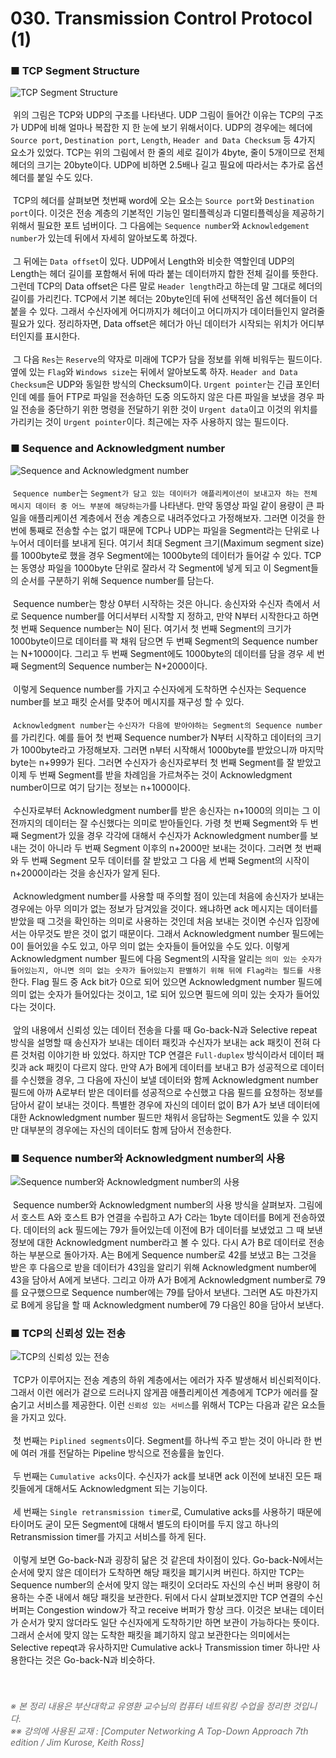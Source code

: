 # 030. Transmission Control Protocol (1)
### ■ TCP Segment Structure
![TCP Segment Structure]( https://raw.githubusercontent.com/taechacode/ComputerScienceRepository/master/Computer%20Network/images/CN_030_01.PNG)
<br><br>
&nbsp;위의 그림은 TCP와 UDP의 구조를 나타낸다. UDP 그림이 들어간 이유는 TCP의 구조가 UDP에 비해 얼마나 복잡한 지 한 눈에 보기 위해서이다. UDP의 경우에는 헤더에 `Source port`, `Destination port`, `Length`, `Header and Data Checksum` 등 4가지 요소가 있었다. TCP는 위의 그림에서 한 줄의 세로 길이가 4byte, 줄이 5개이므로 전체 헤더의 크기는 20byte이다. UDP에 비하면 2.5배나 길고 필요에 따라서는 추가로 옵션 헤더를 붙일 수도 있다.
<br><br>
&nbsp;TCP의 헤더를 살펴보면 첫번째 word에 오는 요소는 `Source port`와 `Destination port`이다. 이것은 전송 계층의 기본적인 기능인 멀티플렉싱과 디멀티플렉싱을 제공하기 위해서 필요한 포트 넘버이다. 그 다음에는 `Sequence number`와 `Acknowledgement number`가 있는데 뒤에서 자세히 알아보도록 하겠다.
<br><br>
&nbsp;그 뒤에는 `Data offset`이 있다. UDP에서 Length와 비슷한 역할인데 UDP의 Length는 헤더 길이를 포함해서 뒤에 따라 붙는 데이터까지 합한 전체 길이를 뜻한다. 그런데 TCP의 Data offset은 다른 말로 `Header length`라고 하는데 말 그대로 헤더의 길이를 가리킨다. TCP에서 기본 헤더는 20byte인데 뒤에 선택적인 옵션 헤더들이 더 붙을 수 있다. 그래서 수신자에게 어디까지가 헤더이고 어디까지가 데이터들인지 알려줄 필요가 있다. 정리하자면, Data offset은 헤더가 아닌 데이터가 시작되는 위치가 어디부터인지를 표시한다.
<br><br>
&nbsp;그 다음 `Res`는 `Reserve`의 약자로 미래에 TCP가 담을 정보를 위해 비워두는 필드이다. 옆에 있는 `Flag`와 `Windows size`는 뒤에서 알아보도록 하자. `Header and Data Checksum`은 UDP와 동일한 방식의 Checksum이다. `Urgent pointer`는 긴급 포인터인데 예를 들어 FTP로 파일을 전송하던 도중 의도하지 않은 다른 파일을 보냈을 경우 파일 전송을 중단하기 위한 명령을 전달하기 위한 것이 `Urgent data`이고 이것의 위치를 가리키는 것이 `Urgent pointer`이다. 최근에는 자주 사용하지 않는 필드이다. 
<br>
### ■ Sequence and Acknowledgment number
![Sequence and Acknowledgment number]( https://raw.githubusercontent.com/taechacode/ComputerScienceRepository/master/Computer%20Network/images/CN_030_02.PNG)
<br><br>
&nbsp;`Sequence number`는 `Segment가 담고 있는 데이터가 애플리케이션이 보내고자 하는 전체 메시지 데이터 중 어느 부분에 해당하는가`를 나타낸다. 만약 동영상 파일 같이 용량이 큰 파일을 애플리케이션 계층에서 전송 계층으로 내려주었다고 가정해보자. 그러면 이것을 한번에 통째로 전송할 수는 없기 때문에 TCP나 UDP는 파일을 Segment라는 단위로 나누어서 데이터를 보내게 된다. 여기서 최대 Segment 크기(Maximum segment size)를 1000byte로 했을 경우 Segment에는 1000byte의 데이터가 들어갈 수 있다. TCP는 동영상 파일을 1000byte 단위로 잘라서 각 Segment에 넣게 되고 이 Segment들의 순서를 구분하기 위해 Sequence number를 담는다. 
<br><br>
&nbsp;Sequence number는 항상 0부터 시작하는 것은 아니다. 송신자와 수신자 측에서 서로 Sequence number를 어디서부터 시작할 지 정하고, 만약 N부터 시작한다고 하면 첫 번째 Sequence number는 N이 된다. 여기서 첫 번째 Segment의 크기가 1000byte이므로 데이터를 꽉 채워 담으면 두 번째 Segment의 Sequence number는 N+1000이다. 그리고 두 번째 Segment에도 1000byte의 데이터를 담을 경우 세 번째 Segment의 Sequence number는 N+2000이다.
<br><br>
&nbsp;이렇게 Sequence number를 가지고 수신자에게 도착하면 수신자는 Sequence number를 보고 패킷 순서를 맞추어 메시지를 재구성 할 수 있다. 
<br><br>
&nbsp;`Acknowledgment number`는 `수신자가 다음에 받아야하는 Segment의 Sequence number`를 가리킨다. 예를 들어 첫 번째 Sequence number가 N부터 시작하고 데이터의 크기가 1000byte라고 가정해보자. 그러면 n부터 시작해서 1000byte를 받았으니까 마지막 byte는 n+999가 된다. 그러면 수신자가 송신자로부터 첫 번째 Segment를 잘 받았고 이제 두 번째 Segment를 받을 차례임을 가르쳐주는 것이 Acknowledgment number이므로 여기 담기는 정보는 n+1000이다.
<br><br>
&nbsp;수신자로부터 Acknowledgment number를 받은 송신자는 n+1000의 의미는 그 이전까지의 데이터는 잘 수신했다는 의미로 받아들인다. 가령 첫 번째 Segment와 두 번째 Segment가 있을 경우 각각에 대해서 수신자가 Acknowledgment number를 보내는 것이 아니라 두 번째 Segment 이후의 n+2000만 보내는 것이다. 그러면 첫 번째와 두 번째 Segment 모두 데이터를 잘 받았고 그 다음 세 번째 Segment의 시작이 n+2000이라는 것을 송신자가 알게 된다.
<br><br>
&nbsp;Acknowledgment number를 사용할 때 주의할 점이 있는데 처음에 송신자가 보내는 경우에는 아무 의미가 없는 정보가 담겨있을 것이다. 왜냐하면 ack 메시지는 데이터를 받았을 때 그것을 확인하는 의미로 사용하는 것인데 처음 보내는 것이면 수신자 입장에서는 아무것도 받은 것이 없기 때문이다. 그래서 Acknowledgment number 필드에는 0이 들어있을 수도 있고, 아무 의미 없는 숫자들이 들어있을 수도 있다. 이렇게 Acknowledgment number 필드에 다음 Segment의 시작을 알리는 `의미 있는 숫자가 들어있는지, 아니면 의미 없는 숫자가 들어있는지 판별하기 위해 뒤에 Flag라는 필드를 사용`한다. Flag 필드 중 Ack bit가 0으로 되어 있으면 Acknowledgment number 필드에 의미 없는 숫자가 들어있다는 것이고, 1로 되어 있으면 필드에 의미 있는 숫자가 들어있다는 것이다.
<br><br>
&nbsp;앞의 내용에서 신뢰성 있는 데이터 전송을 다룰 때 Go-back-N과 Selective repeat 방식을 설명할 때 송신자가 보내는 데이터 패킷과 수신자가 보내는 ack 패킷이 전혀 다른 것처럼 이야기한 바 있었다. 하지만 TCP 연결은 `Full-duplex` 방식이라서 데이터 패킷과 ack 패킷이 다르지 않다. 만약 A가 B에게 데이터를 보내고 B가 성공적으로 데이터를 수신했을 경우, 그 다음에 자신이 보낼 데이터와 함께 Acknowledgment number 필드에 아까 A로부터 받은 데이터를 성공적으로 수신했고 다음 필드를 요청하는 정보를 담아서 같이 보내는 것이다. 특별한 경우에 자신의 데이터 없이 B가 A가 보낸 데이터에 대한 Acknowledgment number 필드만 채워서 응답하는 Segment도 있을 수 있지만 대부분의 경우에는 자신의 데이터도 함께 담아서 전송한다.
<br>
### ■ Sequence number와 Acknowledgment number의 사용
![Sequence number와 Acknowledgment number의 사용]( https://raw.githubusercontent.com/taechacode/ComputerScienceRepository/master/Computer%20Network/images/CN_030_03.PNG)
<br><br>
&nbsp;Sequence number와 Acknowledgment number의 사용 방식을 살펴보자. 그림에서 호스트 A와 호스트 B가 연결을 수립하고 A가 C라는 1byte 데이터를 B에게 전송하였다. 데이터의 ack 필드에는 79가 들어있는데 이전에 B가 데이터를 보냈었고 그 때 보낸 정보에 대한 Acknowledgment number라고 볼 수 있다. 다시 A가 B로 데이터로 전송하는 부분으로 돌아가자. A는 B에게 Sequence number로 42를 보냈고 B는 그것을 받은 후 다음으로 받을 데이터가 43임을 알리기 위해 Acknowledgment number에 43을 담아서 A에게 보낸다. 그리고 아까 A가 B에게 Acknowledgment number로 79를 요구했으므로 Sequence number에는 79를 담아서 보낸다. 그러면 A도 마찬가지로 B에게 응답을 할 때 Acknowledgment number에 79 다음인 80을 담아서 보낸다.
<br>
### ■ TCP의 신뢰성 있는 전송
![TCP의 신뢰성 있는 전송]( https://raw.githubusercontent.com/taechacode/ComputerScienceRepository/master/Computer%20Network/images/CN_030_04.PNG) 
<br><br>
&nbsp;TCP가 이루어지는 전송 계층의 하위 계층에서는 에러가 자주 발생해서 비신뢰적이다. 그래서 이런 에러가 겉으로 드러나지 않게끔 애플리케이션 계층에게 TCP가 에러를 잘 숨기고 서비스를 제공한다. 이런 `신뢰성 있는 서비스`를 위해서 TCP는 다음과 같은 요소들을 가지고 있다.
<br><br>
&nbsp;첫 번째는 `Piplined segments`이다. Segment를 하나씩 주고 받는 것이 아니라 한 번에 여러 개를 전달하는 Pipeline 방식으로 전송률을 높인다.
<br><br>
&nbsp;두 번째는 `Cumulative acks`이다. 수신자가 ack를 보내면 ack 이전에 보내진 모든 패킷들에게 대해서도 Acknowledgment 되는 기능이다.
<br><br>
&nbsp;세 번째는 `Single retransmission timer`로, Cumulative acks를 사용하기 때문에 타이머도 굳이 모든 Segment에 대해서 별도의 타이머를 두지 않고 하나의 Retransmission timer를 가지고 서비스를 하게 된다.
<br><br>
&nbsp;이렇게 보면 Go-back-N과 굉장히 닮은 것 같은데 차이점이 있다. Go-back-N에서는 순서에 맞지 않은 데이터가 도착하면 해당 패킷을 폐기시켜 버린다. 하지만 TCP는 Sequence number의 순서에 맞지 않는 패킷이 오더라도 자신의 수신 버퍼 용량이 허용하는 수준 내에서 해당 패킷을 보관한다. 뒤에서 다시 살펴보겠지만 TCP 연결의 수신 버퍼는 Congestion window가 작고 receive 버퍼가 항상 크다. 이것은 보내는 데이터가 순서가 맞지 않더라도 일단 수신자에게 도착하기만 하면 보관이 가능하다는 뜻이다. 그래서 순서에 맞지 않는 도착한 패킷을 폐기하지 않고 보관한다는 의미에서는 Selective repeqt과 유사하지만 Cumulative ack나 Transmission timer 하나만 사용한다는 것은 Go-back-N과 비슷하다.
<br><br><br>
###### <span style="color:#666666">※ 본 정리 내용은 부산대학교 유영환 교수님의 컴퓨터 네트워킹 수업을 정리한 것입니다.<br>※※ 강의에 사용된 교재 : [Computer Networking A Top-Down Approach 7th edition / Jim Kurose, Keith Ross]</span>
